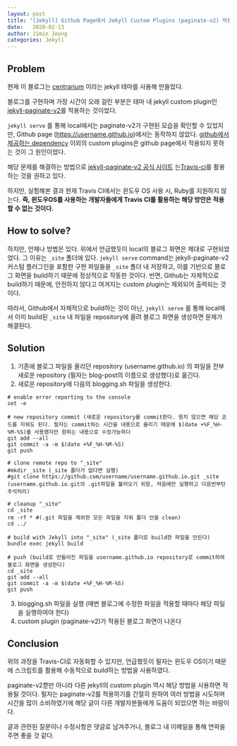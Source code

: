 ```yaml
---
layout: post
title: "[Jekyll] Github Page에서 Jekyll Custom Plugins (paginate-v2) 적용하기"
date:   2020-02-13
author: Jimin Jeong
categories: Jekyll
---
```

	
## Problem
현재 이 블로그는 [centrarium](https://github.com/bencentra/centrarium) 이라는 jekyll 테마를 사용해 만들었다. 

블로그를 구현하며 가장 시간이 오래 걸린 부분은 테마 내 jekyll custom plugin인 [jekyll-paginate-v2](https://github.com/sverrirs/jekyll-paginate-v2)를 적용하는 것이었다.

`jekyll serve` 를 통해 local에서는 paginate-v2가 구현된 모습을 확인할 수 있었지만, Github page (https://username.github.io)에서는 동작하지 않았다.  [github에서 제공하는 dependency](https://pages.github.com/versions/) 이외의 custom plugins은 github page에서 적용되지 못하는 것이 그 원인이었다. 

해당 문제를 해결하는 방법으로 [jekyll-paginate-v2 공식 사이트](https://github.com/sverrirs/jekyll-paginate-v2) 는[Travis-ci](https://ayastreb.me/deploy-jekyll-to-github-pages-with-travis-ci/)를 활용하는 것을 권하고 있다.

하지만, 실험해본 결과 현재 Travis CI에서는 윈도우 OS 사용 시, Ruby를 지원하지 않는다. **즉, 윈도우OS를 사용하는 개발자들에게 Travis CI를 활용하는 해당 방안은 적용할 수 없는 것이다.** 

## How to solve?
하지만, 언제나 방법은 있다. 위에서 언급했듯이 local의 블로그 화면은 제대로 구현되었었다. 그 이유는 `_site` 폴더에 있다. 
`jekyll serve`  command는 jekyll-paginate-v2 커스텀 플러그인을 포함한 구현 파일들을 `_site` 폴더 내 저장하고, 이를 기반으로 블로그 화면을 build하기 때문에 정상적으로 작동한 것이다. 
반면, Github는 자체적으로 build하기 때문에, 안전하지 않다고 여겨지는 custom plugin는 제외되어 출력되는 것이다. 

따라서, Github에서 자체적으로 build하는 것이 아닌, `jekyll serve` 를 통해 local에서 이미 build된 `_site` 내 파일을 repository에 올려 블로그 화면을 생성하면 문제가 해결된다. 

## Solution
1. 기존에 블로그 파일을 올리던 repository (username.github.io) 의 파일을 전부 새로운 repository (필자는 blog-post의 이름으로 생성했다)로 옮긴다. 
2. 새로운 repository에 다음의 blogging.sh 파일을 생성한다.

```
# enable error reporting to the console
set -e

# new repository commit (새로운 repository를 commit한다. 원치 않으면 해당 코드를 지워도 된다. 필자는 commit하는 시간을 내용으로 올리기 때문에 $(date +%F_%H-%M-%S)를 사용했지만 원하는 내용으로 수정가능하다
git add --all
git commit -a -m $(date +%F_%H-%M-%S)
git push

# clone remote repo to "_site"
#mkdir _site (_site 폴더가 없다면 실행)
#git clone https://github.com/username/username.github.io.git _site (username.github.io.git의 .git파일을 불러오기 위함, 처음에만 실행하고 다음번부턴 주석처리)

# cleanup "_site"
cd _site
rm -rf * #(.git 파일을 제외한 모든 파일을 지워 폴더 안을 clean)
cd ../

# build with Jekyll into "_site" (_site 폴더로 build한 파일을 만든다)
bundle exec jekyll build

# push (build로 만들어진 파일을 username.github.io repository로 commit하여 블로그 화면을 생성한다)
cd _site
git add --all
git commit -a -m $(date +%F_%H-%M-%S)
git push

```
3. blogging.sh 파일을 실행 (매번 블로그에 수정한 파일을 적용할 때마다 해당 파일을 실행하여야 한다)
4. custom plugin (paginate-v2)가 적용된 블로그 화면이 나온다

## Conclusion
위의 과정을 Travis-CI로 자동화할 수 있지만, 언급했듯이 필자는 윈도우 OS이기 때문에 스크립트를 활용해 수동적으로 build하는 방법을 사용하였다.  

paginate-v2뿐만 아니라 다른 jekyll의 custom plugin 역시 해당 방법을 사용하면 적용될 것이다. 필자는 paginate-v2를 적용하기를 간절히 원하여 여러 방법을 시도하며 시간을 많이 소비하였기에 해당 글이 다른 개발자분들에게 도움이 되었으면 하는 바람이다.

글과 관련된 질문이나 수정사항은 댓글로 남겨주거나, 블로그 내 이메일을 통해 연락을 주면 좋을 것 같다. 
